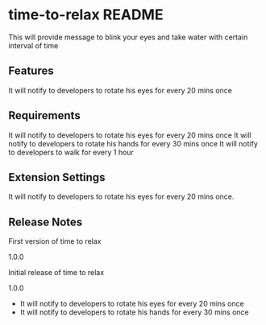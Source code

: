 # time-to-relax README

This will provide message to blink your eyes and take water with certain interval of time

## Features

It will notify to developers to rotate his eyes for every 20 mins once


## Requirements

It will notify to developers to rotate his eyes for every 20 mins once
It will notify to developers to rotate his hands for every 30 mins once
It will notify to developers to walk  for every 1 hour

## Extension Settings
It will notify to developers to rotate his eyes for every 20 mins once.



## Release Notes

First version of time to relax 

 1.0.0

Initial release of time to relax 

1.0.0


* It will notify to developers to rotate his eyes for every 20 mins once
* It will notify to developers to rotate his hands for every 30 mins once

